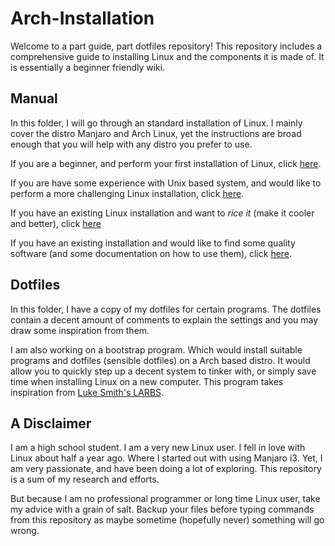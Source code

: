 # Arch-Installation

Welcome to a part guide, part dotfiles repository! This repository includes a comprehensive guide to installing Linux and the components it is made of. It is essentially a beginner friendly wiki.
  
## Manual
In this folder, I will go through an standard installation of Linux. I mainly cover the distro Manjaro and Arch Linux, yet the instructions are broad enough that you will help with any distro you prefer to use.
  
If you are a beginner, and perform your first installation of Linux, click [here](./manual/Installation/README.md).
  
If you are have some experience with Unix based system, and would like to perform a more challenging Linux installation, click [here](./manual/Advance_Installation/README.md).
  
If you have an existing Linux installation and want to _rice it_ (make it cooler and better), click [here](./manual/Ricing/README.md)
  
If you have an existing installation and would like to find some quality software (and some documentation on how to use them), click [here](./manual/Tools/README.md).

## Dotfiles
In this folder, I have a copy of my dotfiles for certain programs. The dotfiles
contain a decent amount of comments to explain the settings and you may draw
some inspiration from them.
  
I am also working on a bootstrap program. Which would install suitable programs and dotfiles (sensible dotfiles) on a Arch based distro. It would allow you to quickly step up a decent system to tinker with, or simply save time when installing Linux on a new computer. This program takes inspiration from [Luke Smith's LARBS](https://github.com/LukeSmithxyz/LARBS).

## A Disclaimer
I am a high school student. I am a very new Linux user. I fell in love with Linux about half a year ago. Where I started out with using Manjaro i3. Yet, I am very passionate, and have been doing a lot of exploring. This repository is a sum of my research and efforts.
  
But because I am no professional programmer or long time Linux user, take my advice with a grain of salt. Backup your files before typing commands from this repository as maybe sometime (hopefully never) something will go wrong.
